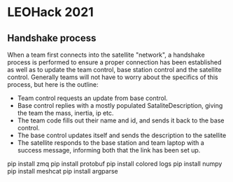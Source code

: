 # LEOHack 2021


## Handshake process
When a team first connects into the satellite "network", a handshake process is performed to ensure a proper connection has been established as well as to update the team control, base station control and the satellite control. Generally teams will not have to worry about the specifics of this process, but here is the outline:
- Team control requests an update from base control.
- Base control replies with a mostly populated SataliteDescription, giving the team the mass, inertia, ip etc.
- The team code fills out their name and id, and sends it back to the base control.
- The base control updates itself and sends the description to the satellite
- The satellite responds to the base station and team laptop with a success message, informing both that the link has been set up.

pip install zmq
pip install protobuf
pip install colored logs
pip install numpy
pip install meshcat
pip install argparse